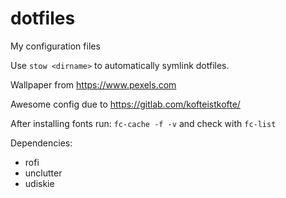 dotfiles
========

My configuration files

Use `stow <dirname>` to automatically symlink dotfiles.

Wallpaper from https://www.pexels.com

Awesome config due to https://gitlab.com/kofteistkofte/

After installing fonts run: `fc-cache -f -v` and check with `fc-list`

Dependencies:

  * rofi
  * unclutter
  * udiskie
